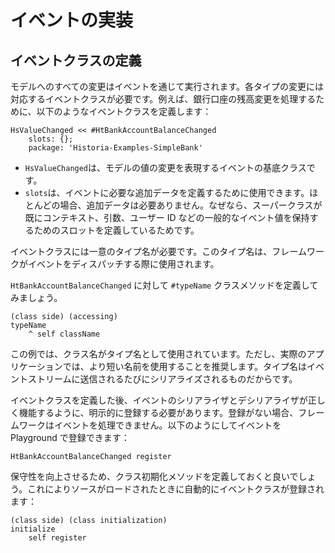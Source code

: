 # イベントの実装

## イベントクラスの定義

モデルへのすべての変更はイベントを通じて実行されます。各タイプの変更には対応するイベントクラスが必要です。例えば、銀行口座の残高変更を処理するために、以下のようなイベントクラスを定義します：

```Smalltalk
HsValueChanged << #HtBankAccountBalanceChanged
    slots: {};
    package: 'Historia-Examples-SimpleBank'
```

- `HsValueChanged`は、モデルの値の変更を表現するイベントの基底クラスです。
- `slots`は、イベントに必要な追加データを定義するために使用できます。ほとんどの場合、追加データは必要ありません。なぜなら、スーパークラスが既にコンテキスト、引数、ユーザー ID などの一般的なイベント値を保持するためのスロットを定義しているためです。

イベントクラスには一意のタイプ名が必要です。このタイプ名は、フレームワークがイベントをディスパッチする際に使用されます。

`HtBankAccountBalanceChanged` に対して `#typeName` クラスメソッドを定義してみましょう。

```Smalltalk
(class side) (accessing)
typeName
	^ self className
```

この例では、クラス名がタイプ名として使用されています。ただし、実際のアプリケーションでは、より短い名前を使用することを推奨します。タイプ名はイベントストリームに送信されるたびにシリアライズされるものだからです。

イベントクラスを定義した後、イベントのシリアライザとデシリアライザが正しく機能するように、明示的に登録する必要があります。登録がない場合、フレームワークはイベントを処理できません。以下のようにしてイベントを Playground で登録できます：

```Smalltalk
HtBankAccountBalanceChanged register
```

保守性を向上させるため、クラス初期化メソッドを定義しておくと良いでしょう。これによりソースがロードされたときに自動的にイベントクラスが登録されます：

```Smalltalk
(class side) (class initialization)
initialize
	self register
```
